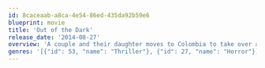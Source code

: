 ```yaml
---
id: 8caceaab-a8ca-4e54-86ed-435da92b59e6
blueprint: movie
title: 'Out of the Dark'
release_date: '2014-08-27'
overview: 'A couple and their daughter moves to Colombia to take over a family manufacturing plant, only to realize their new home is haunted.'
genres: '[{"id": 53, "name": "Thriller"}, {"id": 27, "name": "Horror"}]'
---
```

